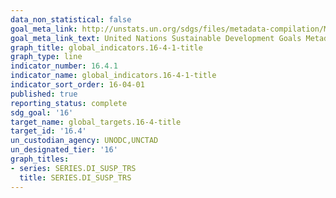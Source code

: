 ```yaml
---
data_non_statistical: false
goal_meta_link: http://unstats.un.org/sdgs/files/metadata-compilation/Metadata-Goal-16.pdf
goal_meta_link_text: United Nations Sustainable Development Goals Metadata (pdf 1361kB)
graph_title: global_indicators.16-4-1-title
graph_type: line
indicator_number: 16.4.1
indicator_name: global_indicators.16-4-1-title
indicator_sort_order: 16-04-01
published: true
reporting_status: complete
sdg_goal: '16'
target_name: global_targets.16-4-title
target_id: '16.4'
un_custodian_agency: UNODC,UNCTAD
un_designated_tier: '16'
graph_titles:
- series: SERIES.DI_SUSP_TRS
  title: SERIES.DI_SUSP_TRS
---
```

